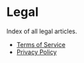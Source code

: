 # Legal
Index of all legal articles.

- [Terms of Service](/wiki/legal/terms)
- [Privacy Policy](/wiki/legal/privacy)